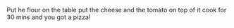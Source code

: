 Put he flour on the table
put the cheese and the tomato on top of it
cook for 30 mins
and you got a pizza!

